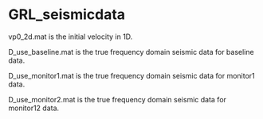 # GRL_seismicdata

vp0_2d.mat is the initial velocity in 1D.

D_use_baseline.mat is the true frequency domain seismic data for baseline data.

D_use_monitor1.mat is the true frequency domain seismic data for monitor1 data.

D_use_monitor2.mat is the true frequency domain seismic data for monitor12 data.

